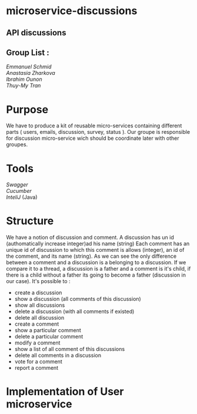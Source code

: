 # microservice-discussions
## API discussions
## Group List :
*Emmanuel Schmid* </br>
*Anastasia Zharkova* </br>
*Ibrahim Ounon* </br>
*Thuy-My Tran* </br>

# Purpose
We have to produce a kit of reusable micro-services containing different parts ( users, emails, discussion, survey, status ). Our groupe is responsible for discussion micro-service wich should be coordinate later with other groupes.  

# Tools 
*Swagger* </br>
*Cucumber* </br>
*InteliJ* (Java) </br>

# Structure
We have a notion of discussion and comment.  A discussion has un id (authomatically increase integer)ad his name (string)
Each comment has an unique id of discussion to which this comment is allows (integer), an id of the comment, and its name (string). As we can see the only difference between a comment and a discussion is a belonging to a discussion. If we compare it to a thread, a discussion is a father and a comment is it's child, if there is a child without a father its going to become a father (discussion in our case).
It's possible to : 
- create a discussion
- show a discussion (all comments of this discussion)
- show all discussions
- delete a discussion (with all comments if existed)
- delete all discussion
- create a comment
- show a particular comment
- delete a particular comment
- modify a comment
- show a list of all comment of this discussions
- delete all comments in a discussion
- vote for a comment
- report a comment

# Implementation of User microservice



